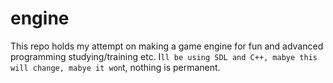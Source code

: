 # engine
This repo holds my attempt on making a game engine for fun and advanced programming studying/training etc. I`ll be using SDL and C++, mabye this will change, mabye it won`t, nothing is permanent.
